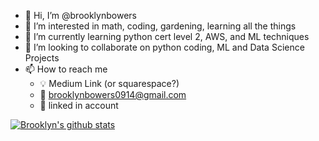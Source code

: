 - 👋 Hi, I’m @brooklynbowers
- 👀 I’m interested in math, coding, gardening, learning all the things
- 🌱 I’m currently learning python cert level 2, AWS, and ML techniques
- 💞️ I’m looking to collaborate on python coding, ML and Data Science Projects
- 📫 How to reach me
   - 💡 Medium Link (or squarespace?)
   - 📧 brooklynbowers0914@gmail.com
   - 🔗 linked in account



[![Brooklyn's github stats](https://github-readme-stats.vercel.app/api?username=brooklynbowers&count_private=true&show_icons=true&theme=radical&hide_rank=false)](https://github.com/anuraghazra/github-readme-stats)
<!---
brooklynbowers/brooklynbowers is a ✨ special ✨ repository because its `README.md` (this file) appears on your GitHub profile.
You can click the Preview link to take a look at your changes.
--->

